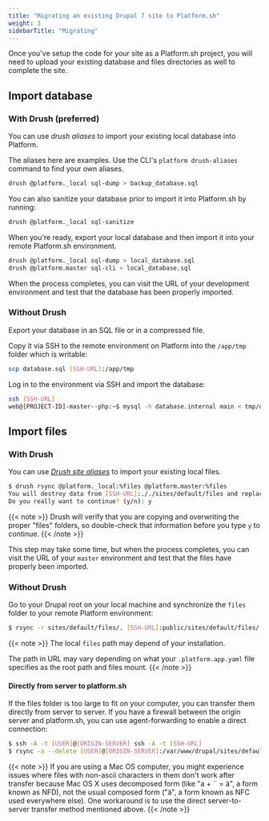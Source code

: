 ```yaml
---
title: "Migrating an existing Drupal 7 site to Platform.sh"
weight: 3
sidebarTitle: "Migrating"
---
```


Once you've setup the code for your site as a Platform.sh project, you will need to upload your existing database and files directories as well to complete the site.

## Import database

### With Drush (preferred)

You can use *drush aliases* to import your existing local database into
Platform.

The aliases here are examples. Use the CLI's `platform drush-aliases` command to find your own aliases.

```bash
drush @platform._local sql-dump > backup_database.sql
```

You can also sanitize your database prior to import it into Platform.sh by
running:

```bash
drush @platform._local sql-sanitize
```

When you're ready, export your local database and then import it into
your remote Platform.sh environment.

```bash
drush @platform._local sql-dump > local_database.sql
drush @platform.master sql-cli < local_database.sql
```

When the process completes, you can visit the URL of your development
environment and test that the database has been properly imported.

### Without Drush

Export your database in an SQL file or in a compressed file.

Copy it via SSH to the remote environment on Platform into the
`/app/tmp` folder which is writable:

```bash
scp database.sql [SSH-URL]:/app/tmp
```

Log in to the environment via SSH and import the database:

```bash
ssh [SSH-URL]
web@[PROJECT-ID]-master--php:~$ mysql -h database.internal main < tmp/database.sql
```

## Import files

### With Drush

You can use [*Drush site aliases*](http://docs.drush.org/en/master/usage/#site-aliases) to import your existing local files.

```bash
$ drush rsync @platform._local:%files @platform.master:%files
You will destroy data from [SSH-URL]:././sites/default/files and replace with data from ~/Sites/platform/sites/default/files/
Do you really want to continue? (y/n): y
```

{{< note >}}
Drush will verify that you are copying and overwriting the proper "files" folders, so double-check that information before you type `y` to continue.
{{< /note >}}

This step may take some time, but when the process completes, you can
visit the URL of your `master` environment and test that the files
have properly been imported.

### Without Drush

Go to your Drupal root on your local machine and synchronize the `files` folder to your remote Platform environment:

```bash
$ rsync -r sites/default/files/. [SSH-URL]:public/sites/default/files/
```

{{< note >}}
The local `files` path may depend of your installation.

The path in URL may vary depending on what your `.platform.app.yaml` file specifies as the root path and files mount.
{{< /note >}}

#### Directly from server to platform.sh
If the files folder is too large to fit on your computer, you can transfer them directly from server to server. If you have a firewall between the origin server and platform.sh, you can use agent-forwarding to enable a direct connection:
```bash
$ ssh -A -t [USER]@[ORIGIN-SERVER] ssh -A -t [SSH-URL]
$ rsync -a --delete [USER]@[ORIGIN-SERVER]:/var/www/drupal/sites/default/files/ public/sites/default/files
```

{{< note >}}
If you are using a Mac OS computer, you might experience issues where files with non-ascii characters in them don't work after transfer because Mac OS X uses decomposed form (like "a + ¨ = ä", a form known as NFD), not the usual composed form ("ä", a form known as NFC used everywhere else). One workaround is to use the direct server-to-server transfer method mentioned above.
{{< /note >}}
